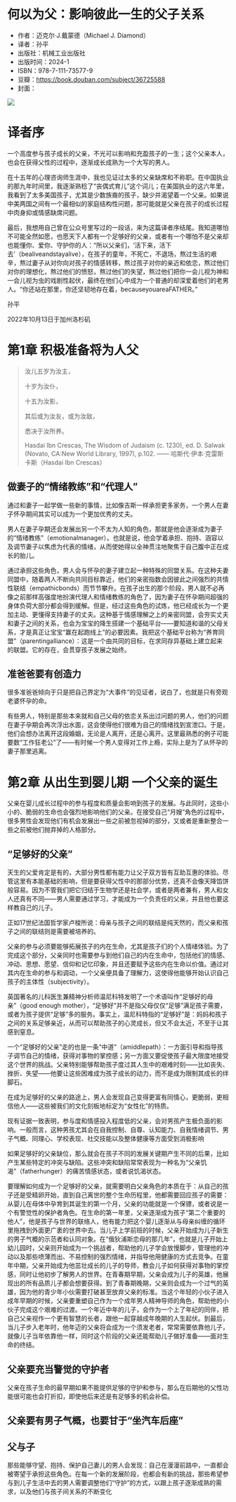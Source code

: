 # 何以为父：影响彼此一生的父子关系

- 作者：迈克尔·J.戴蒙德（Michael J. Diamond）
- 译者：孙平
- 出版社：机械工业出版社
- 出版时间：2024-1
- ISBN：978-7-111-73577-9
- 豆瓣：https://book.douban.com/subject/36725588
- 封面：

![](../../../../image/2024/11/978-7-111-73577-9.jpg)

# 译者序

一个高度参与孩子成长的父亲，不光可以影响和充盈孩子的一生；这个父亲本人，也会在获得父性的过程中，逐渐成长成熟为一个大写的男人。

在十五年的心理咨询师生涯中，我也见证过太多的父亲缺席和不称职。在中国执业的那九年时间里，我逐渐熟稔了“丧偶式育儿”这个词儿；在美国执业的这六年里，我看到了太多美国孩子，尤其是少数族裔的孩子，缺少并渴望着一个父亲。如果说中美两国之间有一个最相似的家庭结构性问题，那可能就是父亲在孩子的成长过程中肉身抑或情感缺席问题。

最后，我想用自己曾在公众号里写过的一段话，来为这篇译者序结尾。我知道哪怕不可能全然如愿，也愿天下人都有一个足够好的父亲，或者有一个哪怕不是父亲却也能懂你、爱你、守护你的人：“所以父亲们，‘活下来，活下去’（bealiveandstayalive），在孩子的童年，不死亡，不退场，熬过生活的艰辛，熬过妻子从对你向对孩子的情感转移，熬过孩子对你的亲近和依恋，熬过他们对你的理想化，熬过他们的愤怒，熬过他们的失望，熬过他们把你一会儿视为神和一会儿视为虫的戏剧性起伏，最终在他们心中成为一个普通的却深爱着他们的老男人。“你还站在那里，你还坚韧地存在着，becauseyouareaFATHER。”

孙平

2022年10月13日于加州洛杉矶

# 第1章 积极准备将为人父

> 汝儿五岁为汝主，
>
> 十岁为汝仆，
>
> 十五为汝影，
>
> 其后或为汝友，或为汝敌，
>
> 悉决于汝所养。
>
> Hasdai Ibn Crescas, The Wisdom of Judaism (c. 1230), ed. D. Salwak (Novato, CA:New World Library, 1997), p.102. —— 哈斯代·伊本·克雷斯卡斯（Hasdai Ibn Crescas）

## 做妻子的“情绪教练”和“代理人”

通过和妻子一起学做一些新的事情，比如像吉斯一样承担更多家务，一个男人在妻子怀孕期间其实可以成为一个更加优秀的丈夫。

男人在妻子孕期还会发展出另一个不太为人知的角色，那就是他会逐渐成为妻子的“情绪教练”（emotionalmanager）。也就是说，他会学着承担、抱持、涵容以及调节妻子以焦虑为代表的情绪，从而使她得以全神贯注地聚焦于自己腹中正在成长的胎儿。

通过承担这些角色，男人会与怀孕的妻子建立起一种特殊的同盟关系。在这种夫妻同盟中，随着两人不断向共同目标靠近，他们的亲密指数会因彼此之间强烈的共情性联结（empathicbonds）而节节攀升。在孩子出生的那个阶段，男人就不必再像之前那样高强度地扮演代理人和情绪教练的角色了，因为妻子在怀孕期间超强的身体负荷大部分都会得到缓解。但是，经过这些角色的试炼，他已经成长为一个更加主动、更懂得支持妻子的丈夫。这种基于情感理解之上的亲密同盟，会夯实丈夫和妻子之间的关系，也会为宝宝的降生搭建一个基础平台——要知道和谐的父母关系，才是真正让宝宝“赢在起跑线上”的必要因素。我把这个基础平台称为“养育同盟”（parentingalliance）：这是一个由共同的目标，在求同存异基础上建立起来的联盟。它的存在，会贯穿孩子发展之始终。

## 准爸爸要有创造力

很多准爸爸倾向于只是把自己界定为“大事件”的见证者，说白了，也就是只有旁观老婆怀孕的命。

有些男人，特别是那些本来就和自己父母的依恋关系出过问题的男人，他们的问题在妻子孕期会再次浮出水面，这会使得他们很难为自己的情绪找到宣泄口。于是，他们会想办法离开这段婚姻，无论是人离开，还是心离开。这里最熟悉的例子可能要数“工作狂老公”了——有时候一个男人变得对工作上瘾，实际上是为了从怀孕的妻子那里逃离。

# 第2章 从出生到婴儿期 一个父亲的诞生

父亲在婴儿成长过程中的参与程度和质量会影响到孩子的发展。与此同时，这些小小的、脆弱的生命也会强烈地影响他们的父亲。在接受自己“月嫂”角色的过程中，很多男性会发现他们有机会发展出一些之前被忽视掉的部分，又或者是重新整合一些之前被他们抛弃掉的人格部分。

## “足够好的父亲”

天生的父爱肯定是有的，大部分男性都有能力让父子双方皆有互助互惠的体验。尽管这里有本能基础的影响，但是要获得父性中的那部分优势，还真不会像天降馅饼般容易。因为不管我们把它归结于生物学还是社会学，或者是两者兼有，男人和女人还真有不同——男人需要通过学习，才能成为一个负责任的父亲，并且他也要这样教自己的儿子。

正如17世纪法国哲学家卢梭所说：母亲与孩子之间的联结是纯天然的，而父亲和孩子之间的联结则是需要被培养的。

父亲的参与必须要能够拓展孩子的内在生命，尤其是孩子们的个人情绪体验。为了完成这个部分，父亲同时也需要参与到他们自己的内在生命中，包括他们的情感、冲动、思想、愿望、信仰和记忆印象，并且还要赋予这些内在生命以价值。通过对其内在生命的参与和调动，一个父亲便具备了理解力，这使得他能够开始认识自己孩子的主体性（subjectivity）。

英国著名的儿科医生兼精神分析师温尼科特发明了一个术语叫作“足够好的母亲”（good enough mother），“足够好”并不是指父母仅仅“足够”满足孩子需要，或者为孩子提供“足够”多的服务。事实上，温尼科特指的“足够好”是：妈妈和孩子之间的关系足够亲近，从而可以帮助孩子的心灵成长，但又不会太近，不至于让其感到窒息。

一个“足够好的父亲”走的也是一条“中道”（amiddlepath）：一方面引导和指导孩子调节自己的情绪，获得对事物的掌控感；另一方面又要促使孩子最大限度地接受这个世界的挑战。父亲特别能够帮助孩子度过其人生中的艰难时刻——比如丧失、挫折、失望——他要让这些困难成为孩子成长的动力，而不是成为限制其成长的绊脚石。

在成为足够好的父亲的路途上，男人会发现自己变得更富有同情心，更脆弱，更相信他人——这些被我们的文化刻板地标定为“女性化”的特质。

现有证据一致表明，参与度和情感投入程度低的父亲，会对男孩产生极负面的影响。一般而言，这种男孩尤其会在自我控制、自尊、认知能力、自我情绪调节、男子气概、同理心、学校表现、社交技能以及整体健康等方面受到消极影响

如果足够好的父亲缺位，那么就会在孩子不同的发展关键期产生不同的后果，比如产生某些特定的冲突与缺陷。这些冲突和缺陷常常表现为一种名为“父亲饥渴”（fatherhunger）的痛苦情感状态，或者说饥渴状态。

要理解如何成为一个足够好的父亲，就需要明白父亲角色的本质在于：从自己的孩子还是受精卵开始，直到自己离世的整个生命历程里，他都需要回应孩子的需要：从婴儿在母体中孕育到其诞生的第一个月，父亲的功能就是一个保镖，或者说是一个有警觉性的保护者角色。在生命的第一年里，父亲逐渐成为孩子“第二个重要的他人”，他是孩子与世界的联络人，他有能力把这个婴儿逐渐从与母亲纠缠的循环里拖拽到外面更广袤的世界中去。当儿子上学前班的时候，父亲开始成为儿子新生的男子气概的示范者和认同对象。在“俄狄浦斯恋母的那几年”，也就是儿子开始上幼儿园时，父亲则开始成为一个挑战者，帮助他的儿子学会放慢脚步，管理他的冲动以及那些喷薄而出、不易控制的强烈情绪，并指导他用健康的方式去竞争。在童年中期，父亲开始成为他茁壮成长的儿子的导师，教会儿子如何获得对事物的掌控感，同时让他初步了解男人的世界。在青春期早期，父亲会成为儿子的英雄，他展现出的所有品质儿子都会想要获得。到了青春期晚期，父亲则会成为一个过气的英雄，因为他的青少年小伙需要打破甚至放弃父亲的标准。当这个年轻的小伙子进入成年早期的时候，父亲要重塑自己作为一个成年男人精神导师的角色，帮助他的小伙子完成这个艰难的过渡。一个年近中年的儿子，会作为一个上了年纪的同伴，把自己父亲视作一个更有智慧的长者，跟他一起穿越成年晚期的人生起伏。到最后，当儿子步入老年时，他年迈的父亲将会成为一个须发老者，常常需要依靠他儿子，就像儿子当年依靠他一样，同时这个阶段的父亲还能帮助儿子做好准备——面对生命的终结。

## 父亲要充当警觉的守护者

父亲在孩子生命的最早期如果不能提供足够的守护和参与，那么在后期他的父性功能很可能也会打折扣，即使他后来还是有足够多的机会补偿。

## 父亲要有男子气概，也要甘于“坐汽车后座”

## 父与子

那些能够守望、抱持、保护自己妻儿的男人会发现：自己在漫漫前路中，一直都会被寄望于承担这些角色。在每一个新的发展阶段，也都会有新的挑战，那些希望参与到儿子生活中去的男人需要调整他们“守护”的方式，以跟上孩子逐渐成熟的需求，以及他们与孩子间关系的不断变化

